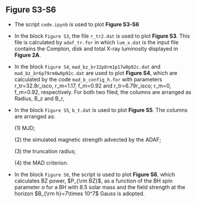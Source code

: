 ## Figure S3-S6

- The script `code.ipynb`  is used to plot **Figure S3-S6**
  
- In the block `Figure S3`, the file `r_tr2.dat`  is used to plot **Figure S3**. This file is calculated by `adaf_tr.for` in which `lum_x.dat` is the input file contains the Compton, disk and total X-ray luminosity displayed in **Figure 2A**.
  
- In the block `Figure S4`,  `mad_bz_br32p8rm1p17w0p92c.dat` and  `mad_bz_br6p79rm0w0p92c.dat`  are used to plot **Figure S4**, which are calculated by the code `mad_b_config_h.for` with parameters r_tr=32.8r_isco, r_m=1.17, f_m=0.92 and r_tr=6.79r_isco; r_m=0, f_m=0.92,  respectively. For both two filed, the columns are arranged as Radius, B_z and B_r,
  
- In the block  `Figure S5`,  `b_t.dat`  is used to plot **Figure S5**. The columns are arranged as: 

  (1) MJD;
  
  (2) the simulated magnetic strength advected by the ADAF;
  
  (3) the truncation radius;
  
  (4)  the MAD criterion.

- In the block  `Figure S6`, the script is used to plot **Figure S6**, which calculates BZ power, $P_{\rm BZ}$, as a function of the BH spin parameter $a$ for a BH with 8.5 solar mass and the field strength at the horizon $B_{\rm h}=7\times 10^7$ Gauss is adopted.
